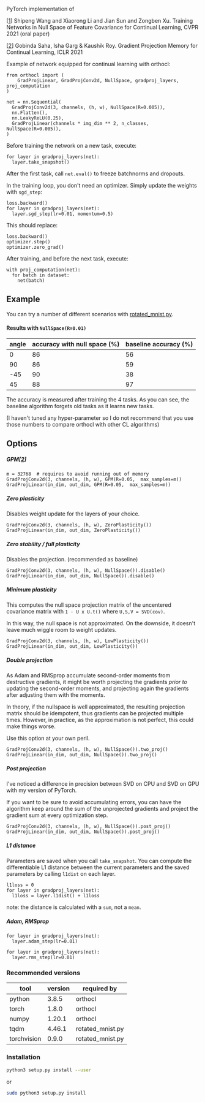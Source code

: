 PyTorch implementation of

[[1](https://arxiv.org/abs/2103.07113)] Shipeng Wang and Xiaorong Li and Jian Sun and Zongben Xu.
Training Networks in Null Space of Feature Covariance for Continual Learning, CVPR 2021 (oral paper)

[[2](https://arxiv.org/pdf/2103.09762.pdf)] Gobinda Saha, Isha Garg & Kaushik Roy.
Gradient Projection Memory for Continual Learning, ICLR 2021

Example of network equipped for continual learning with orthocl:

```python3
from orthocl import (
    GradProjLinear, GradProjConv2d, NullSpace, gradproj_layers, proj_computation
)

net = nn.Sequential(
  GradProjConv2d(3, channels, (h, w), NullSpace(R=0.005)),
  nn.Flatten(),
  nn.LeakyReLU(0.25),
  GradProjLinear(channels * img_dim ** 2, n_classes, NullSpace(R=0.005)),
)
```

Before training the network on a new task, execute:
```python3
for layer in gradproj_layers(net):
  layer.take_snapshot()
```

After the first task, call `net.eval()` to freeze batchnorms and dropouts.

In the training loop, you don't need an optimizer. Simply update the weights with `sgd_step`:
```python3
loss.backward()
for layer in gradproj_layers(net):
  layer.sgd_step(lr=0.01, momentum=0.5)
```

This should replace:
```
loss.backward()
optimizer.step()
optimizer.zero_grad()
```

After training, and before the next task, execute:
```python3
with proj_computation(net):
  for batch in dataset:
    net(batch)
```

## Example

You can try a number of different scenarios with [rotated_mnist.py](rotated_mnist.py).

#### Results with `NullSpace(R=0.01)`

| angle | accuracy with null space (%) | baseline accuracy (%) |
|-------|-----|----- |
| 0     | 86  | 56   |
| 90    | 86  | 59   |
| -45   | 90  | 38   |
| 45    | 88  | 97   |

The accuracy is measured after training the 4 tasks.
As you can see, the baseline algorithm forgets old tasks as it learns new tasks.

(I haven't tuned any hyper-parameter so I do not recommend that you use those numbers to compare orthocl with other CL algorithms)

## Options

##### GPM[[2](https://arxiv.org/pdf/2103.09762.pdf)]
```python3
m = 32768  # requires to avoid running out of memory
GradProjConv2d(3, channels, (h, w), GPM(R=0.05,  max_samples=m))
GradProjLinear(in_dim, out_dim, GPM(R=0.05,  max_samples=m))
```

##### Zero plasticity

Disables weight update for the layers of your choice.

```python3
GradProjConv2d(3, channels, (h, w), ZeroPlasticity())
GradProjLinear(in_dim, out_dim, ZeroPlasticity())
```

##### Zero stability / full plasticity

Disables the projection. (recommended as baseline)

```python3
GradProjConv2d(3, channels, (h, w), NullSpace()).disable()
GradProjLinear(in_dim, out_dim, NullSpace()).disable()
```

##### Minimum plasticity

This computes the null space projection matrix of the uncentered covariance matrix
with `1 - U x U.t()` where `U,S,V = SVD(cov)`.

In this way, the null space is not approximated. On the downside, it doesn't leave much wiggle
room to weight updates.

```python3
GradProjConv2d(3, channels, (h, w), LowPlasticity())
GradProjLinear(in_dim, out_dim, LowPlasticity())
```

##### Double projection

As Adam and RMSprop accumulate second-order moments from destructive gradients,
it might be worth projecting the gradients *prior to* updating the second-order moments,
and projecting again the gradients after adjusting them with the moments.

In theory, if the nullspace is well approximated, the resulting projection matrix
should be idempotent, thus gradients can be projected multiple times.
However, in practice, as the approximation is not perfect, this could make
things worse.

Use this option at your own peril.


```python3
GradProjConv2d(3, channels, (h, w), NullSpace()).two_proj()
GradProjLinear(in_dim, out_dim, NullSpace()).two_proj()
```

##### Post projection

I've noticed a difference in precision between SVD on CPU and SVD on GPU with
my version of PyTorch.

If you want to be sure to avoid accumulating errors, you can have the algorithm
keep around the sum of the unprojected gradients and project the gradient sum
at every optimization step.

```python3
GradProjConv2d(3, channels, (h, w), NullSpace()).post_proj()
GradProjLinear(in_dim, out_dim, NullSpace()).post_proj()
```

##### L1 distance

Parameters are saved when you call `take_snapshot`.
You can compute the differentiable L1 distance between the current parameters and the saved parameters by calling `l1dist` on each layer.

```python3
l1loss = 0
for layer in gradproj_layers(net):
  l1loss = layer.l1dist() + l1loss
```

note: the distance is calculated with a `sum`, not a `mean`.

##### Adam, RMSprop

```python3
for layer in gradproj_layers(net):
  layer.adam_step(lr=0.01)
```

```python3
for layer in gradproj_layers(net):
  layer.rms_step(lr=0.01)
```


### Recommended versions

| tool   | version| required by |
|--------|--------| ------------|
| python | 3.8.5  | orthocl     |
| torch  | 1.8.0  | orthocl     |
| numpy  | 1.20.1 | orthocl     |
| tqdm   | 4.46.1 | rotated_mnist.py |
| torchvision | 0.9.0 | rotated_mnist.py |

### Installation

```bash
python3 setup.py install --user
```

or

```bash
sudo python3 setup.py install
```
